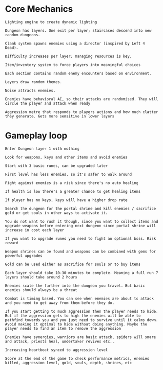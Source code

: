 # Core Mechanics
    Lighting engine to create dynamic lighting

    Dungeon has layers. One exit per layer; staircases descend into new random dungeons.

    Clank system spawns enemies using a director (inspired by Left 4 Dead).

    Difficulty increases per layer; managing resources is key.

    Item/inventory system to force players into meaningful choices

    Each section contains random enemy encounters based on environment.

    Layers draw random themes.

    Noise attracts enemies.

    Enemies have behavioral AI, so their attacks are randomised. They will circle the player and attack when ready

    Aggression metre that responds to players actions and how much clatter they generate. Gets more sensitive in lower layers

# Gameplay loop

    Enter Dungeon layer 1 with nothing

    Look for weapons, keys and other items and avoid enemies

    Start with 3 basic runes, can be upgraded later

    First level has less enemies, so it's safer to walk around

    Fight against enemies is a risk since there's no auto healing

    If health is low there's a greater chance to get healing items

    If player has no keys, keys will have a higher drop rate

    Search the dungeon for the portal shrine and kill enemies / sacrifice gold or get souls in other ways to activate it.

    You do not want to rush it though, since you want to collect items and upgrade weapons before entering next dungeon since portal shrine will increase in cost each layer

    If you want to upgrade runes you need to fight an optional boss. Risk reward

    Weapon shrines can be found and weapons can be combined with gems for powerful upgrades

    Gold can be used either as sacrifice for souls or to buy items

    Each layer should take 10-30 minutes to complete. Meaning a full run 7 layers should take around 2 hours

    Enemies scale the further into the dungeon you travel. But basic enemies should always be a threat

    Combat is timing based. You can see when enemies are about to attack and you need to get away from them before they do.

    If you start getting to much aggression then the player needs to hide. But if the aggression gets to high the enemies will be able to pathfind towards you and you just need to survive until it calms down. Avoid making it optimal to hide without doing anything. Maybe the player needs to find an item to remove the aggression

    Enemies have synergies, warriors are basic attack, spiders will snare and attack, priests heal, undertaker revives etc..

    Increasing heartbeat synced to aggression level

    Score at the end of the game to check performance metrics, enemies killed, aggression level, gold, souls, depth, shrines, etc